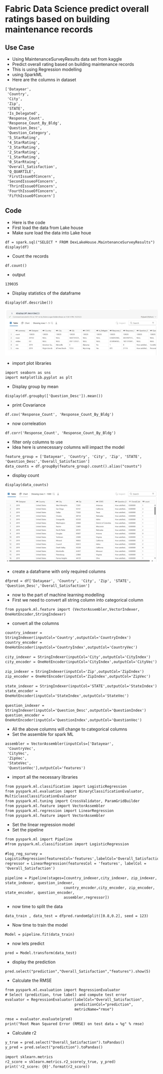 # Fabric Data Science predict overall ratings based on building maintenance records

## Use Case

- Using MaintenanceSurveyResults data set from kaggle
- Predict overall rating based on building maintenance records
- This is using Regression modelling
- using SparkML
- Here are the columns in dataset

```
['Datayear',
 'Country',
 'City',
 'Zip',
 'STATE',
 'Is_Delegated',
 'Response_Count',
 'Response_Count_By_Bldg',
 'Question_Desc',
 'Question_Category',
 '5_StarRating',
 '4_StarRating',
 '3_StarRating',
 '2_StarRating',
 '1_StarRating',
 '0_StarRtaing',
 'Overall_Satisfaction',
 'Q_QUARTILE',
 'FirstIssueOfConcern',
 'SecondIssueoFConcern',
 'ThrirdIssueOfConcern',
 'FourthIssueOfConcern',
 'FifthIssueOfConcern']
```

## Code

- Here is the code
- First load the data from Lake house
- Make sure load the data into Lake houe

```
df = spark.sql("SELECT * FROM DexLakeHouse.MaintenanceSurveyResults")
display(df)
```

- Count the records

```
df.count()
```

- output

```
139035
```

- Display statistics of the dataframe

```
display(df.describe())
```

![Architecture](https://github.com/balakreshnan/Samples2023/blob/main/MicrosoftFabric/Images/spreg1.jpg "Architecture")

- import plot libraries

```
import seaborn as sns 
import matplotlib.pyplot as plt
```

- Display group by mean

```
display(df.groupby(['Question_Desc']).mean())
```

- print Covariance

```
df.cov('Response_Count', 'Response_Count_By_Bldg')
```

- now correleation

```
df.corr('Response_Count', 'Response_Count_By_Bldg')
```

- filter only columns to use
- Idea here is unnecessary columns will impact the model

```
feature_group = ['Datayear', 'Country', 'City', 'Zip', 'STATE', 'Question_Desc','Overall_Satisfaction']
data_counts = df.groupBy(feature_group).count().alias("counts")
```

- display count

```
display(data_counts)
```

![Architecture](https://github.com/balakreshnan/Samples2023/blob/main/MicrosoftFabric/Images/spreg2.jpg "Architecture")

- create a dataframe with only required columns

```
dfpred = df['Datayear', 'Country', 'City', 'Zip', 'STATE', 'Question_Desc','Overall_Satisfaction']
```

- now to the part of machine learning modelling
- First we need to convert all string column into categorical column

```
from pyspark.ml.feature import (VectorAssembler,VectorIndexer, OneHotEncoder,StringIndexer)
```

- convert all the columns

```
country_indexer = StringIndexer(inputCol='Country',outputCol='CountryIndex')
country_encoder = OneHotEncoder(inputCol='CountryIndex',outputCol='CountryVec')

city_indexer = StringIndexer(inputCol='City',outputCol='CityIndex')
city_encoder = OneHotEncoder(inputCol='CityIndex',outputCol='CityVec')

zip_indexer = StringIndexer(inputCol='Zip',outputCol='ZipIndex')
zip_encoder = OneHotEncoder(inputCol='ZipIndex',outputCol='ZipVec')

state_indexer = StringIndexer(inputCol='STATE',outputCol='StateIndex')
state_encoder = OneHotEncoder(inputCol='StateIndex',outputCol='StateVec')

question_indexer = StringIndexer(inputCol='Question_Desc',outputCol='QuestionIndex')
question_encoder = OneHotEncoder(inputCol='QuestionIndex',outputCol='QuestionVec')
```

- All the above columns will change to categorical columns
- Set the assemble for spark ML

```
assembler = VectorAssembler(inputCols=['Datayear',
 'CountryVec',
 'CityVec',
 'ZipVec',
 'StateVec',
 'QuestionVec'],outputCol='features')
```

- import all the necessary libraries

```
from pyspark.ml.classification import LogisticRegression
from pyspark.ml.evaluation import BinaryClassificationEvaluator, MulticlassClassificationEvaluator
from pyspark.ml.tuning import CrossValidator, ParamGridBuilder
from pyspark.ml.feature import VectorAssembler
from pyspark.ml.regression import LinearRegression
from pyspark.ml.feature import VectorAssembler
```

- Set the linear regression model
- Set the pipeline

```
from pyspark.ml import Pipeline
#from pyspark.ml.classification import LogisticRegression

#log_reg_survey = LogisticRegression(featuresCol='features',labelCol='Overall_Satisfaction')
regressor = LinearRegression(featuresCol = 'features', labelCol = 'Overall_Satisfaction')

pipeline = Pipeline(stages=[country_indexer,city_indexer, zip_indexer, state_indexer, question_indexer,
                           country_encoder,city_encoder, zip_encoder, state_encoder, question_encoder,
                           assembler,regressor])
```

- now time to split the data

```
data_train , data_test = dfpred.randomSplit([0.8,0.2], seed = 123)
```

- Now time to train the model

```
Model = pipeline.fit(data_train)
```

- now lets predict

```
pred = Model.transform(data_test)
```

- display the prediction

```
pred.select("prediction","Overall_Satisfaction","features").show(5)
```

- Calculate the RMSE

```
from pyspark.ml.evaluation import RegressionEvaluator
# Select (prediction, true label) and compute test error
evaluator = RegressionEvaluator(labelCol="Overall_Satisfaction",
                                predictionCol="prediction",
                                metricName="rmse")

rmse = evaluator.evaluate(pred)
print("Root Mean Squared Error (RMSE) on test data = %g" % rmse)
```

- Calculate r2

```
y_true = pred.select("Overall_Satisfaction").toPandas()
y_pred = pred.select("prediction").toPandas()

import sklearn.metrics
r2_score = sklearn.metrics.r2_score(y_true, y_pred)
print('r2_score: {0}'.format(r2_score))
```